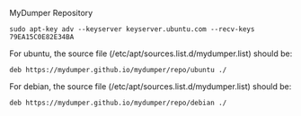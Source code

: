 MyDumper Repository

```
sudo apt-key adv --keyserver keyserver.ubuntu.com --recv-keys 79EA15C0E82E34BA
```
For ubuntu, the source file (/etc/apt/sources.list.d/mydumper.list) should be:
```
deb https://mydumper.github.io/mydumper/repo/ubuntu ./
```
For debian, the source file (/etc/apt/sources.list.d/mydumper.list) should be:
```
deb https://mydumper.github.io/mydumper/repo/debian ./
```
